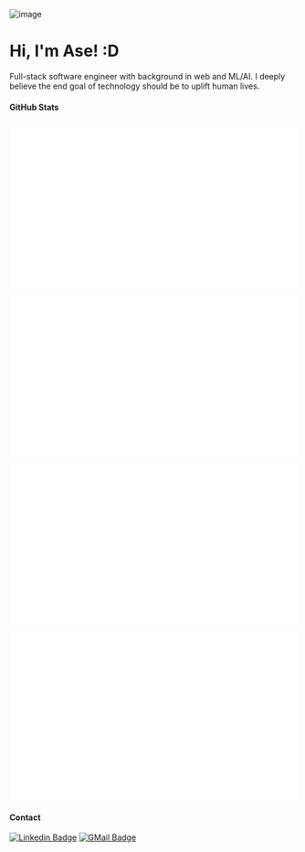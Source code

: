 ![image](https://github.com/user-attachments/assets/92b612ce-373f-4067-b974-90ea37f4dc1f)

# Hi, I'm Ase! :D

Full-stack software engineer with background in web and ML/AI. I deeply believe the end goal of technology should be to uplift human lives.

#### GitHub Stats
<div style="display:inline;">
<img src="https://github.com/IrishMorales/github-stats/blob/master/generated/overview.svg#gh-dark-mode-only" />
<img src="https://github.com/IrishMorales/github-stats/blob/master/generated/overview.svg#gh-light-mode-only" />
<img src="https://github.com/IrishMorales/github-stats/blob/master/generated/languages.svg#gh-dark-mode-only" />
<img src="https://github.com/IrishMorales/github-stats/blob/master/generated/languages.svg#gh-light-mode-only" />
</div>

#### Contact

[![Linkedin Badge](https://img.shields.io/badge/IrishMorales-%230077B5.svg?&style=for-the-badge&logo=linkedin&logoColor=white)](https://www.linkedin.com/in/irish-danielle-morales/) [![GMail Badge](https://img.shields.io/badge/asemorales.tech@gmail.com-D14836?style=for-the-badge&logo=gmail&logoColor=white)](mailto:asemorales.tech@gmail.com)

